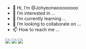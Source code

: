 - 👋 Hi, I’m @Johyeonwoooooooo
- 👀 I’m interested in ...
- 🌱 I’m currently learning ...
- 💞️ I’m looking to collaborate on ...
- 📫 How to reach me ...

 <img src="https://img.shields.io/badge/Python-#3776AB?style=flat&logo=Python&logoColor=white"/>

 <img src="https://img.shields.io/badge/리액트-61DAFB?style=flat&logo=React&logoColor=white"/>
 <img src="https://img.shields.io/badge/React-61DAFB?style=flat&logo=React&logoColor=white"/>
<!---
Johyeonwoooooooo/Johyeonwoooooooo is a ✨ special ✨ repository because its `README.md` (this file) appears on your GitHub profile.
You can click the Preview link to take a look at your changes.
--->
